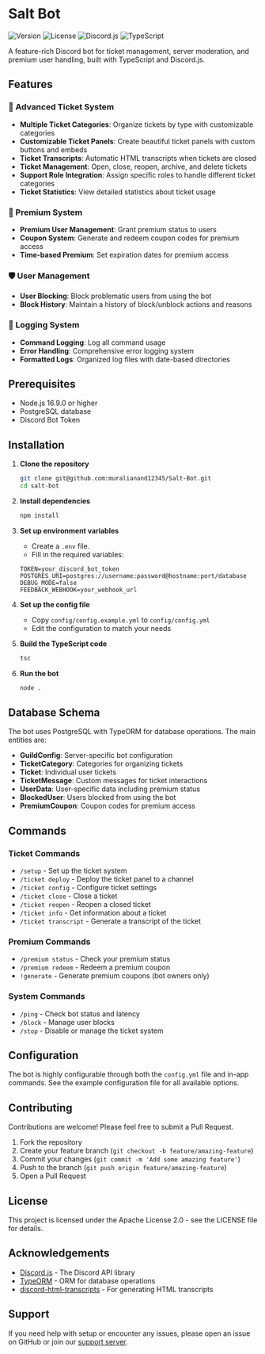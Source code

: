 # Salt Bot

![Version](https://img.shields.io/badge/version-1.2.6-blue)
![License](https://img.shields.io/badge/license-Apache%202.0-green)
![Discord.js](https://img.shields.io/badge/discord.js-v14-7289da)
![TypeScript](https://img.shields.io/badge/typescript-v5.2.2-blue)

A feature-rich Discord bot for ticket management, server moderation, and premium user handling, built with TypeScript and Discord.js.

## Features

### 🎫 Advanced Ticket System

- **Multiple Ticket Categories**: Organize tickets by type with customizable categories
- **Customizable Ticket Panels**: Create beautiful ticket panels with custom buttons and embeds
- **Ticket Transcripts**: Automatic HTML transcripts when tickets are closed
- **Ticket Management**: Open, close, reopen, archive, and delete tickets
- **Support Role Integration**: Assign specific roles to handle different ticket categories
- **Ticket Statistics**: View detailed statistics about ticket usage

### 💎 Premium System

- **Premium User Management**: Grant premium status to users
- **Coupon System**: Generate and redeem coupon codes for premium access
- **Time-based Premium**: Set expiration dates for premium access

### 🛡️ User Management

- **User Blocking**: Block problematic users from using the bot
- **Block History**: Maintain a history of block/unblock actions and reasons

### 📝 Logging System

- **Command Logging**: Log all command usage
- **Error Handling**: Comprehensive error logging system
- **Formatted Logs**: Organized log files with date-based directories

## Prerequisites

- Node.js 16.9.0 or higher
- PostgreSQL database
- Discord Bot Token

## Installation

1. **Clone the repository**
   ```bash
   git clone git@github.com:muralianand12345/Salt-Bot.git
   cd salt-bot
   ```

2. **Install dependencies**
   ```bash
   npm install
   ```

3. **Set up environment variables**
   - Create a `.env` file.
   - Fill in the required variables:
   ```
   TOKEN=your_discord_bot_token
   POSTGRES_URI=postgres://username:password@hostname:port/database
   DEBUG_MODE=false
   FEEDBACK_WEBHOOK=your_webhook_url
   ```

4. **Set up the config file**
   - Copy `config/config.example.yml` to `config/config.yml`
   - Edit the configuration to match your needs

5. **Build the TypeScript code**
   ```bash
   tsc
   ```

6. **Run the bot**
   ```bash
   node .
   ```

## Database Schema

The bot uses PostgreSQL with TypeORM for database operations. The main entities are:

- **GuildConfig**: Server-specific bot configuration
- **TicketCategory**: Categories for organizing tickets
- **Ticket**: Individual user tickets
- **TicketMessage**: Custom messages for ticket interactions
- **UserData**: User-specific data including premium status
- **BlockedUser**: Users blocked from using the bot
- **PremiumCoupon**: Coupon codes for premium access

## Commands

### Ticket Commands

- `/setup` - Set up the ticket system
- `/ticket deploy` - Deploy the ticket panel to a channel
- `/ticket config` - Configure ticket settings
- `/ticket close` - Close a ticket
- `/ticket reopen` - Reopen a closed ticket
- `/ticket info` - Get information about a ticket
- `/ticket transcript` - Generate a transcript of the ticket

### Premium Commands

- `/premium status` - Check your premium status
- `/premium redeem` - Redeem a premium coupon
- `!generate` - Generate premium coupons (bot owners only)

### System Commands

- `/ping` - Check bot status and latency
- `/block` - Manage user blocks
- `/stop` - Disable or manage the ticket system

## Configuration

The bot is highly configurable through both the `config.yml` file and in-app commands. See the example configuration file for all available options.

## Contributing

Contributions are welcome! Please feel free to submit a Pull Request.

1. Fork the repository
2. Create your feature branch (`git checkout -b feature/amazing-feature`)
3. Commit your changes (`git commit -m 'Add some amazing feature'`)
4. Push to the branch (`git push origin feature/amazing-feature`)
5. Open a Pull Request

## License

This project is licensed under the Apache License 2.0 - see the LICENSE file for details.

## Acknowledgements

- [Discord.js](https://discord.js.org/) - The Discord API library
- [TypeORM](https://typeorm.io/) - ORM for database operations
- [discord-html-transcripts](https://github.com/ItzDerock/discord-html-transcripts) - For generating HTML transcripts

## Support

If you need help with setup or encounter any issues, please open an issue on GitHub or join our [support server](https://discord.gg/XzE9hSbsNb).